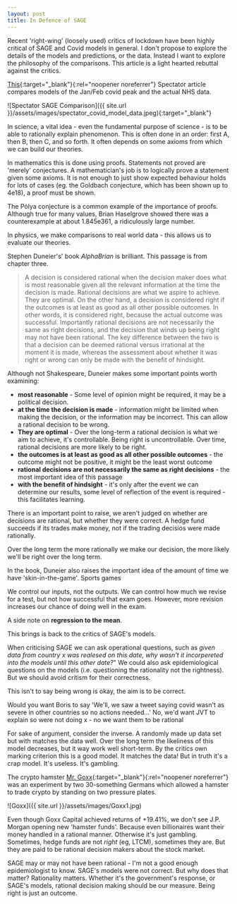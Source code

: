```yaml
---
layout: post
title: In Defence of SAGE
---
```

Recent 'right-wing' (loosely used) critics of lockdown have been highly critical of SAGE and Covid models in general. I don't propose to explore the details of the models and predictions, or the data. Instead I want to explore the philosophy of the comparisons. This article is a light hearted rebuttal against the critics.

[This](https://www.spectator.co.uk/article/how-did-sage-scenarios-compare-to-reality-an-update){:target="_blank"}{:rel="noopener noreferrer"} Spectator article compares models  of the Jan/Feb covid peak and the actual NHS data.

![Spectator SAGE Comparison]({{ site.url }}/assets/images/spectator_covid_model_data.jpeg){:target="_blank"}

In science, a vital idea - even the fundamental purpose of science - is to be able to rationally explain phenomenon. This is often done in an order: first A, then B, then C, and so forth. It often depends on some axioms from which we can build our theories.

In mathematics this is done using proofs. Statements not proved are 'merely' conjectures. A mathematician's job is to logically prove a statement given some axioms. It is not enough to just show expected behaviour holds for lots of cases (eg. the Goldbach conjecture, which has been shown up to 4e18), a proof must be shown.

The Pólya conjecture is a common example of the importance of proofs. Although true for many values, Brian Haselgrove showed there was a counterexample at about 1.845e361, a ridiculously large number.

In physics, we make comparisons to real world data - this allows us to evaluate our theories.

Stephen Duneier's' book *AlphaBrian* is brilliant. This passage is from chapter three.

>A decision is considered rational when the decision maker does what is most reasonable given all the relevant information at the time the decision is made. Rational decisions are what we aspire to achieve. They are optimal. On the other hand, a decision is considered right if the outcomes is at least as good as all other possible outcomes. In other words, it  is considered right, because the actual outcome was successful. Importantly rational decisions are not necessarily the same as right decisions, and the decision that winds up being right may not have been rational. The key difference between the two is that a decision can be deemed rational versus irrational at the moment it is made, whereas the assessment about whether it was right or wrong can only be made with the benefit of hindsight.

Although not Shakespeare, Duneier makes some important points worth examining:

- **most reasonable** - Some level of opinion might be required, it may be a political decision.
- **at the time the decision is made** - information might be limited when making the decision, or the information may be incorrect. This can allow a rational decision to be wrong.
- **They are optimal** - Over the long-term a rational decision is what we aim to achieve, it's controllable. Being right is uncontrollable. Over time, rational decisions are more likely to be right.
- **the outcomes is at least as good as all other possible outcomes** - the outcome might not be positive, it might be the least worst outcome
- **rational decisions are not necessarily the same as right decisions** - the most important idea of this passage
- **with the benefit of hindsight** - it's only after the event we can determine our results, some level of reflection of the event is required - this facilitates learning.

There is an important point to raise, we aren't judged on whether are decisions are rational, but whether they were correct. A hedge fund succeeds if its trades make money, not if the trading decisios were made rationally.

Over the long term the more rationally we make our decision, the more likely we'll be right over the long term.

In the book, Duneier also raises the important idea of the amount of time we have 'skin-in-the-game'. Sports games

We control our inputs, not the outputs. We can control how much we revise for a test, but not how successful that exam goes. However, more revision increases our chance of doing well in the exam.

A side note on **regression to the mean**.

This brings is back to the critics of SAGE's models.

When criticising SAGE we can ask operational questions, such as *given data from country x was realesed on this date, why wasn't it incorpereted into the models until this other date?*" We could also ask epidemiological questions on the models (i.e. questioning the rationality not the rightness). But we should avoid critism for their correctness.

This isn't to say being wrong is okay, the aim is to be correct.

Would you want Boris to say 'We'll, we saw a tweet saying covid wasn't as severe in other countries so no actions needed...' No, we'd want JVT to explain  so were not doing x - no we want them to be rational

For sake of argument, consider the inverse. A randomly made up data set but with matches the data well. Over the long term the likeliness of this model decreases, but it way work well short-term. By the critics own marking criterion this is a good model. It matches the data! But in truth it's a crap model. It's useless. It's gambling.

The crypto hamster [Mr. Goxx](https://www.bbc.co.uk/news/technology-58707641){:target="_blank"}{:rel="noopener noreferrer"} was an experiment by two 30-something Germans which allowed a hamster to trade crypto by standing on two pressure plates.

![Goxx]({{ site.url }}/assets/images/Goxx1.jpg)

Even though Goxx Capital achieved returns of +19.41%, we don't see J.P. Morgan opening new 'hamster funds'. Because even billionaires want their money handled in a rational manner. Otherwise it's just gambling. Sometimes, hedge funds are not *right* (eg, LTCM), sometimes they are. But they are paid to be rational decision makers about the stock market.

SAGE may or may not have been rational - I'm not a good enough epidemiologist to know. SAGE's models were not correct. But why does that matter? Rationality matters. Whether it's the government's response, or SAGE's models, rational decision making should be our measure. Being right is just an outcome.
